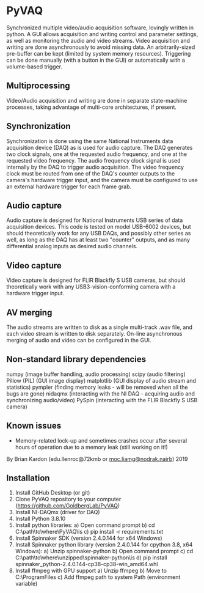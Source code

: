 # PyVAQ

Synchronized multiple video/audio acquisition software, lovingly written in python. A GUI allows acquisition and writing control and parameter settings, as well as monitoring the audio and video streams. Video acquisition and writing are done asynchronously to avoid missing data. An arbitrarily-sized pre-buffer can be kept (limited by system memory resources). Triggering can be done manually (with a button in the GUI) or automatically with a volume-based trigger.

## Multiprocessing

Video/Audio acquisition and writing are done in separate state-machine processes, taking advantage of multi-core architectures, if present.

## Synchronization

Synchronization is done using the same National Instruments data acquisition device (DAQ) as is used for audio capture. The DAQ generates two clock signals, one at the requested audio frequency, and one at the requested video frequency. The audio frequency clock signal is used internally by the DAQ to trigger audio acquisition. The video frequency clock must be routed from one of the DAQ's counter outputs to the camera's hardware trigger input, and the camera must be configured to use an external hardware trigger for each frame grab.

## Audio capture

Audio capture is designed for National Instruments USB series of data acquisition devices. This code is tested on model USB-6002 devices, but should theoretically work for any USB DAQs, and possibly other series as well, as long as the DAQ has at least two "counter" outputs, and as many differential analog inputs as desired audio channels.

## Video capture

Video capture is designed for FLIR Blackfly S USB cameras, but should theoretically work with any USB3-vision-conforming camera with a hardware trigger input.

## AV merging

The audio streams are written to disk as a single multi-track .wav file, and each video stream is written to disk separately. On-line asynchronous merging of audio and video can be configured in the GUI.

## Non-standard library dependencies

numpy (image buffer handling, audio processing)
scipy (audio filtering)
Pillow (PIL) (GUI image display)
matplotlib (GUI display of audio stream and statistics)
pympler (finding memory leaks - will be removed when all the bugs are gone)
nidaqmx (interacting with the NI DAQ - acquiring audio and synchronizing audio/video)
PySpin (interacting with the FLIR Blackfly S USB camera)

## Known issues

 - Memory-related lock-up and sometimes crashes occur after several hours of operation due to a memory leak (still working on it!)


By Brian Kardon (edu.llenroc@72kmb or moc.liamg@nodrak.nairb) 2019

## Installation

1. Install GitHub Desktop (or git)
2. Clone PyVAQ repository to your computer (https://github.com/GoldbergLab/PyVAQ)
3. Install NI-DAQmx (driver for DAQ)
4. Install Python 3.8.10
5. Install python libraries:
	a) Open command prompt
	b) cd C:\path\to\where\PyVAQ\is
	c) pip install -r requirements.txt
6. Install Spinnaker SDK (version 2.4.0.144 for x64 Windows)
7. Install Spinnaker python library (version 2.4.0.144 for cpython 3.8, x64 Windows):
	a) Unzip spinnaker-python
	b) Open command prompt
	c) cd C:\path\to\where\unzipped\spinnaker-python\is
	d) pip install spinnaker_python-2.4.0.144-cp38-cp38-win_amd64.whl 
8. Install ffmpeg with GPU support
	a) Unzip ffmpeg
	b) Move to C:\ProgramFiles
	c) Add ffmpeg path to system Path (environment variable)